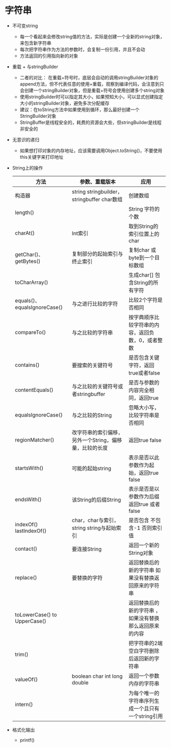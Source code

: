 # 字符串
 * 不可变string
   - 每一个看起来会修改string值的方法，实际是创建一个全新的string对象，来包含新字符串
   - 每次把字符串作为方法的参数时，会复制一份引用，并且不会动
   - 方法返回的引用指向新的对象
 * 重载 + 与stringBuilder
   - 二者的对比： 在重载+符号时，底层会自动的调用stringBuilder对象的append方法，但不代表任意的使用+重载，观察到编译代码，会注意到只会创建一个stringBuilder对象，但是重载+符号会使用创建多个string对象
   - 使用stringBuilder时可以指定其大小，如果预知大小，可以显式创建指定大小的stringBuilder对象，避免多次分配缓存
   - 建议：在toString方法中如果使用到循环，那么最好创建一个StringBuilder对象
   - StringBuffer是线程安全的，耗费的资源会大些，但stringBuilder是线程非安全的
 * 无意识的递归
   - 如果想打印对象的内存地址，应该需要调用Object.toString()，不要使用this关键字来打印地址
 * String上的操作

   | 方法 | 参数、重载版本 | 应用 |   
   | -------- | -------- | -------- |
   | 构造器 | string stringbuilder，stringbuffer char数组 | 创建数组 | 
   | length() | | String 字符的个数 | 
   | charAt() | Int索引 | 取到String的索引位置上的char | 
   | getChar()、getBytes() | 复制部分的起始索引与终止索引 | 复制char 或byte到一个目标数组 | 
   | toCharArray() |  | 生成char[] 包含String的所有字符 | 
   | equals()、equalsIgnoreCase() | 与之进行比较的字符 | 比较2个字符是否相同 | 
   | compareTo() | 与之比较的字符串 | 按字典顺序比较字符串的内容，返回负数，0，或者整数 | 
   | contains() | 要搜索的关键符号 | 是否包含关键字符，返回true或者false | 
   | contentEquals() | 与之比较的关键符号或者stringbuffer | 是否与参数的内容完全相同，返回true | 
   | equalsIgnoreCase() | 与之比较的String | 忽略大小写，比较字符串是否相同 | 
   | regionMatcher() | 改字符串的索引偏移，另外一个String，偏移量，比较的长度 | 返回true false | 
   | startsWith() | 可能的起始string | 表示是否以此参数作为起始，返回true false | 
   | endsWith() | 该String的后缀String | 表示是否是以参数作为后缀 返回true 或者 false | 
   | indexOf() lastIndexOf() | char，char与索引，string string与起始索引 | 是否包含 不包含-1 否则索引值 | 
   | contact() | 要连接String | 返回一个新的String对象 | 
   | replace() | 要替换的字符 | 返回替换后的新的字符串 如果没有替换返回原来的字符串 | 
   | toLowerCase() to UpperCase() |  | 返回替换后的新的字符串 ，如果没有替换那么返回原来的内容 | 
   | trim() | | 把字符串的2端空白字符删除后返回新的字符串 | 
   | valueOf() | boolean char int long double | 返回一个参数内存的字符串 | 
   | intern() |  | 为每个唯一的字符串序列生成一个且只有一个string引用 |  
 * 格式化输出 
   - printf()
